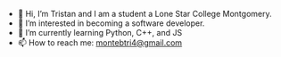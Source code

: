 - 👋 Hi, I’m Tristan and I am a student a Lone Star College Montgomery. 
- 👀 I’m interested in becoming a software developer.
- 🌱 I’m currently learning Python, C++, and JS
- 📫 How to reach me: montebtri4@gmail.com
